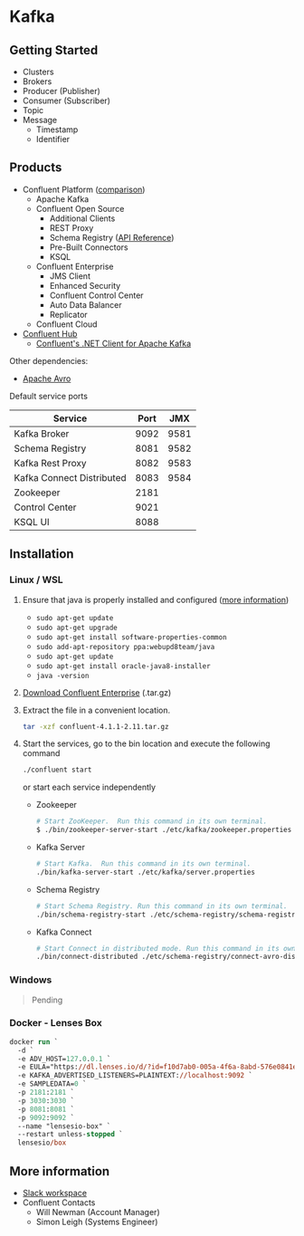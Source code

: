 # Kafka

## Getting Started

- Clusters
- Brokers
- Producer (Publisher)
- Consumer (Subscriber)
- Topic
- Message
  - Timestamp
  - Identifier

## Products

- Confluent Platform ([comparison](https://www.confluent.io/product/compare/))
  - Apache Kafka
  - Confluent Open Source
    - Additional Clients
    - REST Proxy
    - Schema Registry ([API Reference](https://docs.confluent.io/current/schema-registry/docs/api.html))
    - Pre-Built Connectors
    - KSQL
  - Confluent Enterprise
    - JMS Client
    - Enhanced Security
    - Confluent Control Center
    - Auto Data Balancer
    - Replicator
  - Confluent Cloud
- [Confluent Hub](http://www.confluent.io/hub)
  - [Confluent's .NET Client for Apache Kafka](https://github.com/confluentinc/confluent-kafka-dotnet)

Other dependencies:

- [Apache Avro](https://avro.apache.org/docs/current/spec.html)

Default service ports

| Service                   | Port  | JMX   |
|---------------------------|-------|-------|
| Kafka Broker              | 9092  | 9581  |
| Schema Registry           | 8081  | 9582  |
| Kafka Rest Proxy          | 8082  | 9583  |
| Kafka Connect Distributed | 8083  | 9584  |
| Zookeeper                 | 2181  |       |
| Control Center            | 9021  |       |
| KSQL UI                   | 8088  |       |

## Installation

### Linux / WSL

1. Ensure that java is properly installed and configured ([more information](https://www.linode.com/docs/development/java/install-java-on-ubuntu-16-04/))

   - `sudo apt-get update`
   - `sudo apt-get upgrade`
   - `sudo apt-get install software-properties-common`
   - `sudo add-apt-repository ppa:webupd8team/java`
   - `sudo apt-get update`
   - `sudo apt-get install oracle-java8-installer`
   - `java -version`

2. [Download Confluent Enterprise](https://www.confluent.io/download/) (.tar.gz)
3. Extract the file in a convenient location.

    ```sh
    tar -xzf confluent-4.1.1-2.11.tar.gz
    ```

4. Start the services, go to the bin location and execute the following command

   ```sh
   ./confluent start
   ```

   or start each service independently

   - Zookeeper

     ```sh
     # Start ZooKeeper.  Run this command in its own terminal.
     $ ./bin/zookeeper-server-start ./etc/kafka/zookeeper.properties

   - Kafka Server

     ```sh
     # Start Kafka.  Run this command in its own terminal.
     ./bin/kafka-server-start ./etc/kafka/server.properties
     ```

   - Schema Registry

     ```sh
     # Start Schema Registry. Run this command in its own terminal.
     ./bin/schema-registry-start ./etc/schema-registry/schema-registry.properties
     ```

   - Kafka Connect

     ```sh
     # Start Connect in distributed mode. Run this command in its own terminal.
     ./bin/connect-distributed ./etc/schema-registry/connect-avro-distributed.properties
     ```

### Windows

> Pending

### Docker - Lenses Box

```ps
docker run `
  -d `
  -e ADV_HOST=127.0.0.1 `
  -e EULA="https://dl.lenses.io/d/?id=f10d7ab0-005a-4f6a-8abd-576e0841ed41" `
  -e KAFKA_ADVERTISED_LISTENERS=PLAINTEXT://localhost:9092 `
  -e SAMPLEDATA=0 `
  -p 2181:2181 `
  -p 3030:3030 `
  -p 8081:8081 `
  -p 9092:9092 `
  --name "lensesio-box" `
  --restart unless-stopped `
  lensesio/box
```

## More information

- [Slack workspace](http://confluentcommunity.slack.com)
- Confluent Contacts
  - Will Newman (Account Manager)
  - Simon Leigh (Systems Engineer)
